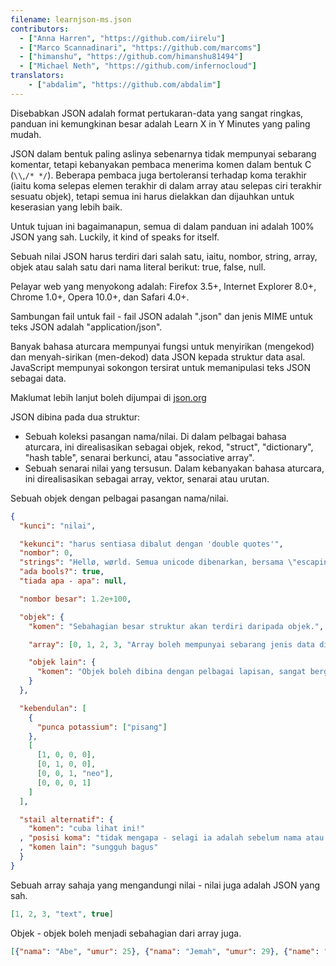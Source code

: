 ```yaml
---
filename: learnjson-ms.json
contributors:
  - ["Anna Harren", "https://github.com/iirelu"]
  - ["Marco Scannadinari", "https://github.com/marcoms"]
  - ["himanshu", "https://github.com/himanshu81494"]
  - ["Michael Neth", "https://github.com/infernocloud"]
translators:
    - ["abdalim", "https://github.com/abdalim"]
---
```


Disebabkan JSON adalah format pertukaran-data yang sangat ringkas, panduan ini
kemungkinan besar adalah Learn X in Y Minutes yang paling mudah.

JSON dalam bentuk paling aslinya sebenarnya tidak mempunyai sebarang komentar,
tetapi kebanyakan pembaca menerima komen dalam bentuk C (`\\`,`/* */`). Beberapa
pembaca juga bertoleransi terhadap koma terakhir (iaitu koma selepas elemen
terakhir di dalam array atau selepas ciri terakhir sesuatu objek), tetapi semua
ini harus dielakkan dan dijauhkan untuk keserasian yang lebih baik.

Untuk tujuan ini bagaimanapun, semua di dalam panduan ini adalah 100% JSON yang
sah. Luckily, it kind of speaks for itself.

Sebuah nilai JSON harus terdiri dari salah satu, iaitu, nombor, string, array,
objek atau salah satu dari nama literal berikut: true, false, null.

Pelayar web yang menyokong adalah: Firefox 3.5+, Internet Explorer 8.0+, Chrome
1.0+, Opera 10.0+, dan Safari 4.0+.

Sambungan fail untuk fail - fail JSON adalah ".json" dan jenis MIME untuk teks
JSON adalah "application/json".

Banyak bahasa aturcara mempunyai fungsi untuk menyirikan (mengekod) dan
menyah-sirikan (men-dekod) data JSON kepada struktur data asal. JavaScript
mempunyai sokongon tersirat untuk memanipulasi teks JSON sebagai data.

Maklumat lebih lanjut boleh dijumpai di [json.org](http://www.json.org/)

JSON dibina pada dua struktur:

* Sebuah koleksi pasangan nama/nilai. Di dalam pelbagai bahasa aturcara, ini
direalisasikan sebagai objek, rekod, "struct", "dictionary", "hash table",
senarai berkunci, atau "associative array".
* Sebuah senarai nilai yang tersusun. Dalam kebanyakan bahasa aturcara, ini
direalisasikan sebagai array, vektor, senarai atau urutan.

Sebuah objek dengan pelbagai pasangan nama/nilai.

```json
{
  "kunci": "nilai",

  "kekunci": "harus sentiasa dibalut dengan 'double quotes'",
  "nombor": 0,
  "strings": "Hellø, wørld. Semua unicode dibenarkan, bersama \"escaping\".",
  "ada bools?": true,
  "tiada apa - apa": null,

  "nombor besar": 1.2e+100,

  "objek": {
    "komen": "Sebahagian besar struktur akan terdiri daripada objek.",

    "array": [0, 1, 2, 3, "Array boleh mempunyai sebarang jenis data di dalamnya.", 5],

    "objek lain": {
      "komen": "Objek boleh dibina dengan pelbagai lapisan, sangat berguna."
    }
  },

  "kebendulan": [
    {
      "punca potassium": ["pisang"]
    },
    [
      [1, 0, 0, 0],
      [0, 1, 0, 0],
      [0, 0, 1, "neo"],
      [0, 0, 0, 1]
    ]
  ],

  "stail alternatif": {
    "komen": "cuba lihat ini!"
  , "posisi koma": "tidak mengapa - selagi ia adalah sebelum nama atau kunci seterusnya, maka ia sah"
  , "komen lain": "sungguh bagus"
  }
}
```

Sebuah array sahaja yang mengandungi nilai - nilai juga adalah JSON yang sah.

```json
[1, 2, 3, "text", true]
```

Objek - objek boleh menjadi sebahagian dari array juga.

```json
[{"nama": "Abe", "umur": 25}, {"nama": "Jemah", "umur": 29}, {"name": "Yob", "umur": 31}]
```
